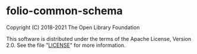 # folio-common-schema

Copyright (C) 2018-2021 The Open Library Foundation

This software is distributed under the terms of the Apache License,
Version 2.0. See the file "[LICENSE](LICENSE)" for more information.
